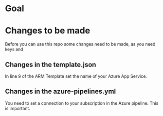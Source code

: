 # Goal

# Changes to be made

Before you can use this repo some changes need to be made, as you need keys and 

## Changes in the template.json

In line 9 of the ARM Template set the name of your Azure App Service.

## Changes in the azure-pipelines.yml

You need to set a connection to your subscription in the Azure pipeline. This is important.